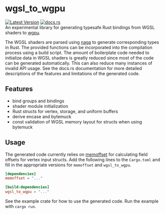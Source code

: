 # wgsl_to_wgpu
[![Latest Version](https://img.shields.io/crates/v/wgsl_to_wgpu.svg)](https://crates.io/crates/wgsl_to_wgpu) [![docs.rs](https://docs.rs/wgsl_to_wgpu/badge.svg)](https://docs.rs/wgsl_to_wgpu)  
An experimental library for generating typesafe Rust bindings from WGSL shaders to [wgpu](https://github.com/gfx-rs/wgpu).

The WGSL shaders are parsed using [naga](https://github.com/gfx-rs/naga) to generate corresponding types in Rust. The provided functions can be incorporated into the compilation process using a build script. The amount of boilerplate code needed to initialize data in WGSL shaders is greatly reduced since most of the code can be generated automatically. This can also reduce many instances of invalid API usage. See the docs.rs documentation for more detailed descriptions of the features and limitations of the generated code.

## Features
- bind groups and bindings
- shader module initialization
- Rust structs for vertex, storage, and uniform buffers
- derive encase and bytemuck
- const validation of WGSL memory layout for structs when using bytemuck

## Usage

The generated code currently relies on [memoffset](https://crates.io/crates/memoffset) for calculating field offsets for vertex input structs.
Add the following lines to the `Cargo.toml` and fill in the appropriate versions for `memoffset` and `wgsl_to_wgpu`.

```toml
[dependencies]
memoffset = "..."

[build-dependencies]
wgsl_to_wgpu = "..."
```

See the example crate for how to use the generated code. Run the example with `cargo run`.